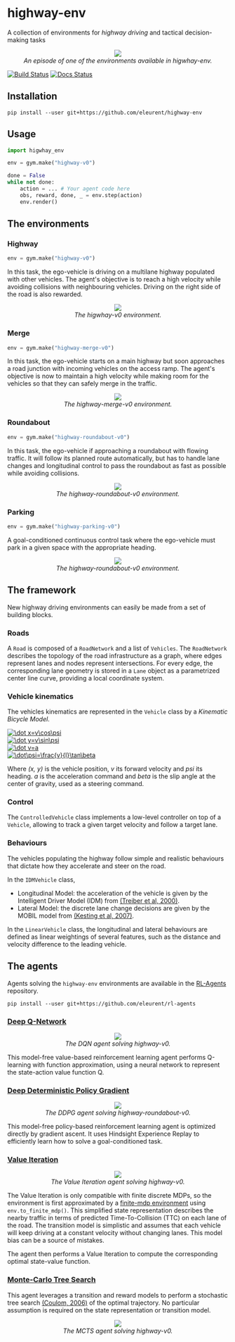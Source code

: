 # highway-env

A collection of environments for *highway driving* and tactical decision-making tasks

<p align="center">
    <img src="docs/media/highway-env.gif"><br/>
    <em>An episode of one of the environments available in higwhay-env.</em>
</p>

[![Build Status](https://travis-ci.org/eleurent/highway-env.svg?branch=master)](https://travis-ci.org/eleurent/highway-env)
[![Docs Status](https://img.shields.io/badge/docs-passing-green.svg)](https://eleurent.github.io/highway-env/)

## Installation

`pip install --user git+https://github.com/eleurent/highway-env`

## Usage

```python
import higwhay_env

env = gym.make("highway-v0")

done = False
while not done:
    action = ... # Your agent code here
    obs, reward, done, _ = env.step(action)
    env.render()
```

## The environments

### Highway

```python
env = gym.make("highway-v0")
```

In this task, the ego-vehicle is driving on a multilane highway populated with other vehicles.
The agent's objective is to reach a high velocity while avoiding collisions with neighbouring vehicles. Driving on the right side of the road is also rewarded.

<p align="center">
    <img src="docs/media/highway.gif"><br/>
    <em>The higwhay-v0 environment.</em>
</p>


### Merge

```python
env = gym.make("highway-merge-v0")
```

In this task, the ego-vehicle starts on a main highway but soon approaches a road junction with incoming vehicles on the access ramp. The agent's objective is now to maintain a high velocity while making room for the vehicles so that they can safely merge in the traffic.

<p align="center">
    <img src="docs/media/merge-env.gif"><br/>
    <em>The highway-merge-v0 environment.</em>
</p>

### Roundabout

```python
env = gym.make("highway-roundabout-v0")
```

In this task, the ego-vehicle if approaching a roundabout with flowing traffic. It will follow its planned route automatically, but has to handle lane changes and longitudinal control to pass the roundabout as fast as possible while avoiding collisions.

<p align="center">
    <img src="docs/media/roundabout-env.gif"><br/>
    <em>The highway-roundabout-v0 environment.</em>
</p>

### Parking

```python
env = gym.make("highway-parking-v0")
```

A goal-conditioned continuous control task where the ego-vehicle must park in a given space with the appropriate heading.

<p align="center">
    <img src="docs/media/parking-env.gif"><br/>
    <em>The highway-roundabout-v0 environment.</em>
</p>

## The framework

New highway driving environments can easily be made from a set of building blocks.

### Roads

A `Road` is composed of a `RoadNetwork` and a list of `Vehicles`. The `RoadNetwork` describes the topology of the road infrastructure as a graph, where edges represent lanes and nodes represent intersections. For every edge, the corresponding lane geometry is stored in a `Lane` object as a parametrized center line curve, providing a local coordinate system.

### Vehicle kinematics

The vehicles kinematics are represented in the `Vehicle` class by a _Kinematic Bicycle Model_.

<a href="https://www.codecogs.com/eqnedit.php?latex=\dot&space;x=v\cos\psi" target="_blank"><img src="https://latex.codecogs.com/gif.latex?\dot&space;x=v\cos\psi" title="\dot x=v\cos\psi" /></a><br>
<a href="https://www.codecogs.com/eqnedit.php?latex=\dot&space;y=v\sin\psi" target="_blank"><img src="https://latex.codecogs.com/gif.latex?\dot&space;y=v\sin\psi" title="\dot y=v\sin\psi" /></a><br>
<a href="https://www.codecogs.com/eqnedit.php?latex=\dot&space;v=a" target="_blank"><img src="https://latex.codecogs.com/gif.latex?\dot&space;v=a" title="\dot v=a" /></a><br>
<a href="https://www.codecogs.com/eqnedit.php?latex=\dot\psi=\frac{v}{l}\tan\beta" target="_blank"><img src="https://latex.codecogs.com/gif.latex?\dot\psi=\frac{v}{l}\tan\beta" title="\dot\psi=\frac{v}{l}\tan\beta" /></a>

Where *(x, y)* is the vehicle position, *v* its forward velocity and *psi* its heading.
*a* is the acceleration command and *beta* is the slip angle at the center of gravity, used as a steering command.

### Control

The `ControlledVehicle` class implements a low-level controller on top of a `Vehicle`, allowing to track a given target velocity and follow a target lane.

### Behaviours

The vehicles populating the highway follow simple and realistic behaviours that dictate how they accelerate and steer on the road.

In the `IDMVehicle` class,
* Longitudinal Model: the acceleration of the vehicle is given by the Intelligent Driver Model (IDM) from [(Treiber et al, 2000)](https://arxiv.org/abs/cond-mat/0002177).
* Lateral Model: the discrete lane change decisions are given by the MOBIL model from [(Kesting et al, 2007)](https://www.researchgate.net/publication/239439179_General_Lane-Changing_Model_MOBIL_for_Car-Following_Models).

In the `LinearVehicle` class, the longitudinal and lateral behaviours are defined as linear weightings of several features, such as the distance and velocity difference to the leading vehicle.

## The agents

Agents solving the `highway-env` environments are available in the [RL-Agents](https://github.com/eleurent/rl-agents) repository.

`pip install --user git+https://github.com/eleurent/rl-agents`

### [Deep Q-Network](https://github.com/eleurent/rl-agents/tree/master/rl_agents/agents/dqn)


<p align="center">
    <img src="../gh-media/docs/media/dqn.gif?raw=true"><br/>
    <em>The DQN agent solving highway-v0.</em>
</p>

This model-free value-based reinforcement learning agent performs Q-learning with function approximation, using a neural network to represent the state-action value function Q.

### [Deep Deterministic Policy Gradient](https://github.com/openai/baselines/tree/master/baselines/her)

<p align="center">
    <img src="docs/media/ddpg.gif"><br/>
    <em>The DDPG agent solving highway-roundabout-v0.</em>
</p>

This model-free policy-based reinforcement learning agent is optimized directly by gradient ascent. It uses Hindsight Experience Replay to efficiently learn how to solve a goal-conditioned task.

### [Value Iteration](https://github.com/eleurent/rl-agents/blob/master/rl_agents/agents/dynamic_programming/value_iteration.py)

<p align="center">
    <img src="docs/media/ttcvi.gif"><br/>
    <em>The Value Iteration agent solving highway-v0.</em>
</p>

The Value Iteration is only compatible with finite discrete MDPs, so the environment is first approximated by a [finite-mdp environment](https://github.com/eleurent/finite-mdp) using `env.to_finite_mdp()`. This simplified state representation describes the nearby traffic in terms of predicted Time-To-Collision (TTC) on each lane of the road. The transition model is simplistic and assumes that each vehicle will keep driving at a constant velocity without changing lanes. This model bias can be a source of mistakes.

The agent then performs a Value Iteration to compute the corresponding optimal state-value function.


### [Monte-Carlo Tree Search](https://github.com/eleurent/rl-agents/blob/master/rl_agents/agents/tree_search/mcts.py)

This agent leverages a transition and reward models to perform a stochastic tree search [(Coulom, 2006)](https://hal.inria.fr/inria-00116992/document) of the optimal trajectory. No particular assumption is required on the state representation or transition model.

<p align="center">
    <img src="docs/media/mcts.gif"><br/>
    <em>The MCTS agent solving highway-v0.</em>
</p>
